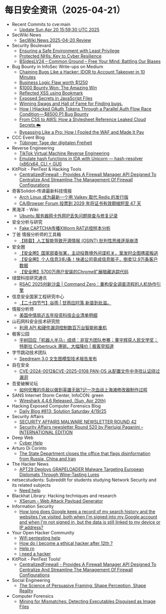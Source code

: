 # 每日安全资讯（2025-04-21）

- Recent Commits to cve:main
  - [Update Sun Apr 20 15:59:30 UTC 2025](https://github.com/trickest/cve/commit/d1105969747a8dd102f293efab99303f928f9b0c)
- SecWiki News
  - [SecWiki News 2025-04-20 Review](http://www.sec-wiki.com/?2025-04-20)
- Security Boulevard
  - [Ensuring a Safe Environment with Least Privilege](https://securityboulevard.com/2025/04/ensuring-a-safe-environment-with-least-privilege/?utm_source=rss&utm_medium=rss&utm_campaign=ensuring-a-safe-environment-with-least-privilege)
  - [Protected NHIs: Key to Cyber Resilience](https://securityboulevard.com/2025/04/protected-nhis-key-to-cyber-resilience/?utm_source=rss&utm_medium=rss&utm_campaign=protected-nhis-key-to-cyber-resilience)
  - [BSidesLV24 – Common Ground – Free Your Mind: Battling Our Biases](https://securityboulevard.com/2025/04/bsideslv24-common-ground-free-your-mind-battling-our-biases/?utm_source=rss&utm_medium=rss&utm_campaign=bsideslv24-common-ground-free-your-mind-battling-our-biases)
- Bug Bounty in InfoSec Write-ups on Medium
  - [Chaining Bugs Like a Hacker: IDOR to Account Takeover in 10 Minutes](https://infosecwriteups.com/chaining-bugs-like-a-hacker-idor-to-account-takeover-in-10-minutes-db0cba198007?source=rss----7b722bfd1b8d--bug_bounty)
  - [Business Logic Flaw worth $1250](https://infosecwriteups.com/business-logic-flaw-worth-1250-35efcd1b9af9?source=rss----7b722bfd1b8d--bug_bounty)
  - [$1000 Bounty Won: The Amazing Win](https://infosecwriteups.com/1000-bounty-won-the-amazing-win-22da06954089?source=rss----7b722bfd1b8d--bug_bounty)
  - [Reflected XSS using Bookmark](https://infosecwriteups.com/reflected-xss-using-bookmark-937cf27c5725?source=rss----7b722bfd1b8d--bug_bounty)
  - [Exposed Secrets in JavaScript Files](https://infosecwriteups.com/exposed-secrets-in-javascript-files-430a76834952?source=rss----7b722bfd1b8d--bug_bounty)
  - [Winning Swags and Hall of Fame for Finding bugs.](https://infosecwriteups.com/winning-swags-and-hall-of-fame-for-finding-bugs-7402555fefe3?source=rss----7b722bfd1b8d--bug_bounty)
  - [How I Hijacked OAuth Tokens Through a Parallel Auth Flow Race Condition — $8500 P1 Bug Bounty](https://infosecwriteups.com/how-i-hijacked-oauth-tokens-through-a-parallel-auth-flow-race-condition-8500-p1-bug-bounty-7af1cccc4d4c?source=rss----7b722bfd1b8d--bug_bounty)
  - [From CSS to AWS: How a Stylesheet Reference Leaked Cloud Secrets ☁️](https://infosecwriteups.com/from-css-to-aws-how-a-stylesheet-reference-leaked-cloud-secrets-%EF%B8%8F-c55e5048777e?source=rss----7b722bfd1b8d--bug_bounty)
  - [Bypassing Like a Pro: How I Fooled the WAF and Made It Pay](https://infosecwriteups.com/bypassing-like-a-pro-how-i-fooled-the-waf-and-made-it-pay-e433193e1d9d?source=rss----7b722bfd1b8d--bug_bounty)
- CCC Event Blog
  - [Tübinger Tage der digitalen Freiheit](https://events.ccc.de/2025/04/20/tag-der-digitalen-freiheit4/)
- Reverse Engineering
  - [TikTok Virtual Machine Reverse Engineering](https://www.reddit.com/r/ReverseEngineering/comments/1k3ki03/tiktok_virtual_machine_reverse_engineering/)
  - [Emulate hash functions in IDA with Unicorn — hash-resolver (x86/x64, CLI + GUI)](https://www.reddit.com/r/ReverseEngineering/comments/1k3wykt/emulate_hash_functions_in_ida_with_unicorn/)
- KitPloit - PenTest &amp; Hacking Tools
  - [CentralizedFirewall - Provides A Firewall Manager API Designed To Centralize And Streamline The Management Of Firewall Configurations](http://www.kitploit.com/2025/04/centralizedfirewall-provides-firewall.html)
- 奇客Solidot–传递最新科技情报
  - [Arch Linux 成为最新一个用 Valkey 取代 Redis 的发行版](https://www.solidot.org/story?sid=81095)
  - [CA/Browser Forum 投票到 2029 年将证书有效期缩短至 47 天](https://www.solidot.org/story?sid=81094)
- 黑海洋 - Wiki
  - [Ubuntu 服务器网卡外网IP丢失问题排查与修复记录](https://blog.upx8.com/4759)
- 安全分析与研究
  - [Fake CAPTCHA传播XWorm RAT远控样本分析](https://mp.weixin.qq.com/s?__biz=MzA4ODEyODA3MQ==&mid=2247491652&idx=1&sn=e363808b2b9aec4a61d95a966f5501dd&subscene=0)
- 丁爸 情报分析师的工具箱
  - [【转载】人工智能导致开源情报 (OSINT) 批判性思维逐渐崩溃](https://mp.weixin.qq.com/s?__biz=MzI2MTE0NTE3Mw==&mid=2651149778&idx=1&sn=640327cd28d188e93e5b1305767c4735&subscene=0)
- 安全圈
  - [【安全圈】国家部委张某，主动投靠境外间谍机关，案发时企图携密叛逃](https://mp.weixin.qq.com/s?__biz=MzIzMzE4NDU1OQ==&mid=2652069186&idx=1&sn=61924afdbc1ff980ab4242f33589c352&subscene=0)
  - [【安全圈】个人信息3毛/条！快递公司竟成信息贩子，倒卖12.9万条客户数据](https://mp.weixin.qq.com/s?__biz=MzIzMzE4NDU1OQ==&mid=2652069186&idx=2&sn=13b718634e721adf6bd2013d5b004d40&subscene=0)
  - [【安全圈】5700万用户安装的Chrome扩展暗藏追踪代码](https://mp.weixin.qq.com/s?__biz=MzIzMzE4NDU1OQ==&mid=2652069186&idx=3&sn=2b50780a02195bca113399ee09912a67&subscene=0)
- 绿盟科技研究通讯
  - [RSAC 2025创新沙盒 | Command Zero：重构安全调查流程的人机协作引擎](https://mp.weixin.qq.com/s?__biz=MzIyODYzNTU2OA==&mid=2247498676&idx=1&sn=9361940cf30e7f16cfb5dc6ec90144cf&subscene=0)
- 信息安全国家工程研究中心
  - [【二十四节气】谷雨 | 甘雨应时落,新苗到处滋。](https://mp.weixin.qq.com/s?__biz=MzU5OTQ0NzY3Ng==&mid=2247499347&idx=1&sn=490c21177937b430d01450dd97867842&subscene=0)
- 情报分析师
  - [美国中情局近五年投资科技企业清单明细](https://mp.weixin.qq.com/s?__biz=MzA3Mjc1MTkwOA==&mid=2650560744&idx=1&sn=f19d53e8cd16a90cd4778caf54f7023d&subscene=0)
- 山石网科安全技术研究院
  - [利用 API 和硬件漏洞控制数百万台智能称重机](https://mp.weixin.qq.com/s?__biz=MzUzMDUxNTE1Mw==&mid=2247511702&idx=1&sn=cf6f539d15581b23e00b54cfb765c33c&subscene=0)
- 极客公园
  - [宇树回应「机器人半马」成绩：非官方团队参赛；董宇辉获人民文学奖；特斯拉 Cybertruck 滞销，大幅降价 | 极客早知道](https://mp.weixin.qq.com/s?__biz=MTMwNDMwODQ0MQ==&mid=2653077897&idx=1&sn=a2f0d6b73a582bf1ae2f3f882b22a9d9&subscene=0)
- 字节跳动技术团队
  - [Seedream 3.0 文生图模型技术报告发布](https://mp.weixin.qq.com/s?__biz=MzI1MzYzMjE0MQ==&mid=2247514123&idx=1&sn=6195baa554590c35d1b162cbdfff3998&subscene=0)
- 自在安全
  - [CVE-2024-0012&CVE-2025-0108 PAN-OS 从配置文件中寻找认证绕过漏洞](https://mp.weixin.qq.com/s?__biz=Mzk0NTU5Mjg0Ng==&mid=2247491776&idx=1&sn=8fe7433aaae447fe8dc9569ef0f44bc3&subscene=0)
- 吾爱破解论坛
  - [如何优雅的杀敌以做到英雄无敌?记一次血战上海滩修改器制作过程](https://mp.weixin.qq.com/s?__biz=MjM5Mjc3MDM2Mw==&mid=2651142521&idx=1&sn=cf66e4ca95f972eab6032873d99339fc&subscene=0)
- SANS Internet Storm Center, InfoCON: green
  - [Wireshark 4.4.6 Released, (Sun, Apr 20th)](https://isc.sans.edu/diary/rss/31872)
- Hacking Exposed Computer Forensics Blog
  - [Daily Blog #813: Solution Saturday 4/19/25](https://www.hecfblog.com/2025/04/daily-blog-813-solution-saturday-41925.html)
- Security Affairs
  - [SECURITY AFFAIRS MALWARE NEWSLETTER ROUND 42](https://securityaffairs.com/176725/malware/security-affairs-malware-newsletter-round-42.html)
  - [Security Affairs newsletter Round 520 by Pierluigi Paganini – INTERNATIONAL EDITION](https://securityaffairs.com/176716/breaking-news/security-affairs-newsletter-round-520-by-pierluigi-paganini-international-edition.html)
- Deep Web
  - [Cyber Help](https://www.reddit.com/r/deepweb/comments/1k3vjnx/cyber_help/)
- Arturo Di Corinto
  - [The State Department closes the office that flags disinformation from Russia, China and Iran](https://dicorinto.it/articoli/the-state-department-closes-the-office-that-flags-disinformation-from-russia-china-and-iran/)
- The Hacker News
  - [APT29 Deploys GRAPELOADER Malware Targeting European Diplomats Through Wine-Tasting Lures](https://thehackernews.com/2025/04/apt29-deploys-grapeloader-malware.html)
- netsecstudents: Subreddit for students studying Network Security and its related subjects
  - [Need help](https://www.reddit.com/r/netsecstudents/comments/1k3kk7l/need_help/)
- Blackhat Library: Hacking techniques and research
  - [XSerum - Web Attack Payload Generator](https://www.reddit.com/r/blackhat/comments/1k3x7it/xserum_web_attack_payload_generator/)
- Information Security
  - [How long does Google keep a record of my search history and the websites I've visited, both when I'm signed into my Google account and when I'm not signed in, but the data is still linked to my device or IP address?](https://www.reddit.com/r/Information_Security/comments/1k3trbq/how_long_does_google_keep_a_record_of_my_search/)
- Your Open Hacker Community
  - [Wifi pentesting help](https://www.reddit.com/r/HowToHack/comments/1k3f96g/wifi_pentesting_help/)
  - [How do I become a ethical hacker after 12th ?](https://www.reddit.com/r/HowToHack/comments/1k3segn/how_do_i_become_a_ethical_hacker_after_12th/)
  - [Help rn](https://www.reddit.com/r/HowToHack/comments/1k3r3ks/help_rn/)
  - [i need a hacker](https://www.reddit.com/r/HowToHack/comments/1k3rp4p/i_need_a_hacker/)
- KitPloit - PenTest Tools!
  - [CentralizedFirewall - Provides A Firewall Manager API Designed To Centralize And Streamline The Management Of Firewall Configurations](http://www.kitploit.com/2025/04/centralizedfirewall-provides-firewall.html)
- Social Engineering
  - [The Science of Persuasive Framing: Shape Perception, Shape Reality](https://www.reddit.com/r/SocialEngineering/comments/1k3qnfj/the_science_of_persuasive_framing_shape/)
- Computer Forensics
  - [Mining for Mismatches: Detecting Executables Disguised as Image Files](https://www.reddit.com/r/computerforensics/comments/1k3l9k8/mining_for_mismatches_detecting_executables/)
